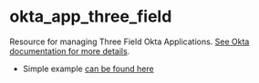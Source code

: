 # okta_app_three_field

Resource for managing Three Field Okta
Applications. [See Okta documentation for more details](https://developer.okta.com/docs/api/resources/apps).

- Simple example [can be found here](./basic.tf)
